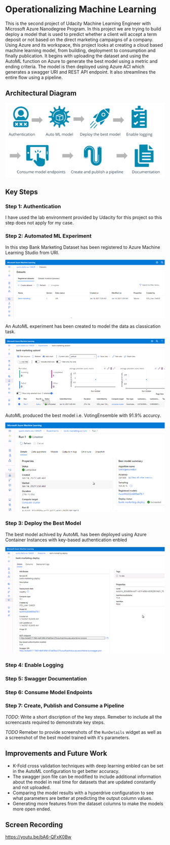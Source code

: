 # Operationalizing Machine Learning

This is the second project of Udacity Machine Learning Engineer with Microsoft Azure Nanodegree Program. In this project we are trying to build deploy a model that is used to predict whether a client will accept a term deposit or not based on the direct marketing campaigns of a company. Using Azure and its workspace, this project looks at creating a cloud based machine learning model, from building, deployment to consumption and finally publication. It begins with uploading the dataset and using the AutoML function on Azure to generate the best model using a metric and ending criteria. The model is then deployed using Azure ACI which generates a swagger URI and REST API endpoint. It also streamlines the entire flow using a pipeline.

## Architectural Diagram
![alt text](https://github.com/davijit868/Operationalizing-Machine-Learning/blob/master/Screenshoots/Architecture.png)

## Key Steps
### Step 1: Authentication

I have used the lab environment provided by Udacity for this project so this step does not apply for my case.

### Step 2: Automated ML Experiment

In this step Bank Marketing Dataset has been registered to Azure Machine Learning Studio from URI.

![alt text](https://github.com/davijit868/Operationalizing-Machine-Learning/blob/master/Screenshoots/screenshot_1.png)

An AutoML experiment has been created to model the data as classication task.

![alt text](https://github.com/davijit868/Operationalizing-Machine-Learning/blob/master/Screenshoots/screenshot_2.png)

AutoML produced the best model i.e. VotingEnsemble with 91.9% accurcy.

![alt text](https://github.com/davijit868/Operationalizing-Machine-Learning/blob/master/Screenshoots/screenshot_3.png)

### Step 3: Deploy the Best Model

The best model achived by AutoML has been deployed using Azure Container Instances with key-based authentication enbled

![alt text](https://github.com/davijit868/Operationalizing-Machine-Learning/blob/master/Screenshoots/screenshot_4.png)

### Step 4: Enable Logging

### Step 5: Swagger Documentation

### Step 6: Consume Model Endpoints

### Step 7: Create, Publish and Consume a Pipeline

*TODO*: Write a short discription of the key steps. Remeber to include all the screencasts required to demonstrate key steps. 

*TODO* Remeber to provide screenshots of the `RunDetails` widget as well as a screenshot of the best model trained with it's parameters.

## Improvements and Future Work

- K-Fold cross validation techniques with deep learning enbled can be set in the AutoML configuration to get better accuracy.
- The swagger json file can be modified to include additional information about the model in real time for datasets that are updated constantly and not uploaded.
- Comparing the model results with a hyperdrive configuration to see what parameters are better at predicting the output column values.
- Generating more features from the dataset columns to make the models more open ended.

## Screen Recording
https://youtu.be/bA6-QFxK0Bw
